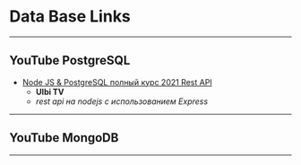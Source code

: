 # Data Base Links

- - -

## YouTube PostgreSQL

* [Node JS & PostgreSQL полный курс 2021 Rest API](https://www.youtube.com/watch?v=p3RFMEixUOE&t=206s)
  - **Ulbi TV**
  - _rest api на nodejs с использованием Express_



- - -

## YouTube MongoDB







- - -



